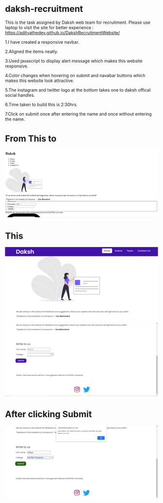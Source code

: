 # daksh-recruitment
This is the task assigned by Daksh web team for recruitment. Please use laptop to visit the site for better experience : https://adityathedev.github.io/DakshRecruitmentWebsite/

1.I have created a responsive navbar.

2.Aligned the items neatly.

3.Used javascript to display alert message which makes this website responsive.

4.Color changes when hovering on submit and navabar buttons which makes this website look attractive.

5.The instagram and twitter logo at the bottom takes one to daksh offical social handles.

6.Time taken to build this is 2:30hrs.

7.Click on submit once after entering the name and once without entering the name.


# From This to

![original](daksh.PNG)


# This
![output](dakshout.PNG)
![output1](daksh1.PNG)

# After clicking Submit

![submit](dakshsubmit.PNG)

